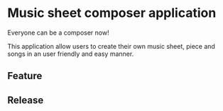 # Music sheet composer application

Everyone can be a composer now!

This application allow users to create their own music sheet, piece and songs in an user friendly and easy manner.

## Feature

## Release
